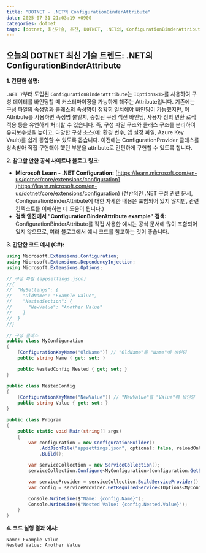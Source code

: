 ```yaml
---
title: "DOTNET - .NET의 ConfigurationBinderAttribute"
date: 2025-07-31 21:03:19 +0900
categories: dotnet
tags: [dotnet, 최신기술, 추천, DOTNET, .NET의, ConfigurationBinderAttribute]
---
```


## 오늘의 DOTNET 최신 기술 트렌드: **.NET의 ConfigurationBinderAttribute**

**1. 간단한 설명:**

`.NET 7`부터 도입된 `ConfigurationBinderAttribute`는 `IOptions<T>`를 사용하여 구성 데이터를 바인딩할 때 커스터마이징을 가능하게 해주는 Attribute입니다.  기존에는 구성 파일의 속성명과 클래스의 속성명이 정확히 일치해야 바인딩이 가능했지만, 이 Attribute를 사용하면 속성명 불일치, 중첩된 구성 섹션 바인딩, 사용자 정의 변환 로직 적용 등을 유연하게 처리할 수 있습니다. 즉, 구성 파일 구조와 클래스 구조를 분리하여 유지보수성을 높이고, 다양한 구성 소스(예: 환경 변수, 앱 설정 파일, Azure Key Vault)를 쉽게 통합할 수 있도록 돕습니다. 이전에는 ConfigurationProvider 클래스를 상속받아 직접 구현해야 했던 부분을 attribute로 간편하게 구현할 수 있도록 합니다.

**2. 참고할 만한 공식 사이트나 블로그 링크:**

*   **Microsoft Learn - .NET Configuration:**  [https://learn.microsoft.com/en-us/dotnet/core/extensions/configuration](https://learn.microsoft.com/en-us/dotnet/core/extensions/configuration) (전반적인 .NET 구성 관련 문서, ConfigurationBinderAttribute에 대한 자세한 내용은 포함되어 있지 않지만, 관련 컨텍스트를 이해하는 데 도움이 됩니다.)
*   **검색 엔진에서 "ConfigurationBinderAttribute example" 검색:** ConfigurationBinderAttribute를 직접 사용한 예시는 공식 문서에 많이 포함되어 있지 않으므로, 여러 블로그에서 예시 코드를 참고하는 것이 좋습니다.

**3. 간단한 코드 예시 (C#):**

```csharp
using Microsoft.Extensions.Configuration;
using Microsoft.Extensions.DependencyInjection;
using Microsoft.Extensions.Options;

// 구성 파일 (appsettings.json)
//{
//  "MySettings": {
//    "OldName": "Example Value",
//    "NestedSection": {
//      "NewValue": "Another Value"
//    }
//  }
//}

// 구성 클래스
public class MyConfiguration
{
    [ConfigurationKeyName("OldName")] // "OldName"을 "Name"에 바인딩
    public string Name { get; set; }

    public NestedConfig Nested { get; set; }
}

public class NestedConfig
{
    [ConfigurationKeyName("NewValue")] // "NewValue"를 "Value"에 바인딩
    public string Value { get; set; }
}

public class Program
{
    public static void Main(string[] args)
    {
        var configuration = new ConfigurationBuilder()
            .AddJsonFile("appsettings.json", optional: false, reloadOnChange: true)
            .Build();

        var serviceCollection = new ServiceCollection();
        serviceCollection.Configure<MyConfiguration>(configuration.GetSection("MySettings")); // 구성 섹션 바인딩

        var serviceProvider = serviceCollection.BuildServiceProvider();
        var config = serviceProvider.GetRequiredService<IOptions<MyConfiguration>>().Value;

        Console.WriteLine($"Name: {config.Name}");
        Console.WriteLine($"Nested Value: {config.Nested.Value}");
    }
}
```

**4. 코드 실행 결과 예시:**

```
Name: Example Value
Nested Value: Another Value
```

